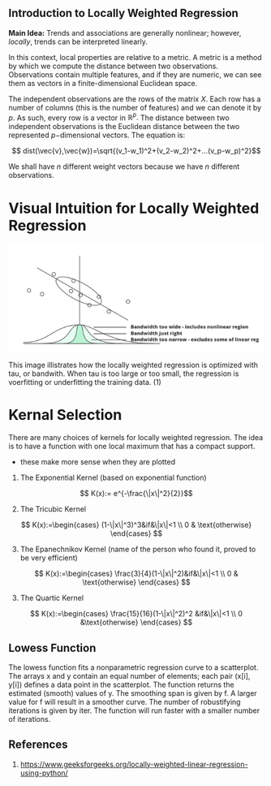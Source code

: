 ## Introduction to Locally Weighted Regression ##

**Main Idea:** Trends and associations are generally nonlinear; however, *locally*, trends can be interpreted linearly.

In this context, local properties are relative to a metric. A metric is a method by which we compute the distance between two observations. Observations contain multiple features, and if they are numeric, we can see them as vectors in a finite-dimensional Euclidean space.

The independent observations are the rows of the matrix $X$. Each row has a number of columns (this is the number of features) and we can denote it by $p.$ As such, every row is a vector in $\mathbb{R}^p.$ The distance between two independent observations is the Euclidean distance between the two represented $p-$dimensional vectors. The equation is:

$$ dist(\vec{v},\vec{w})=\sqrt{(v_1-w_1)^2+(v_2-w_2)^2+...(v_p-w_p)^2}$$

We shall have $n$ different weight vectors because we have $n$ different observations.

# Visual Intuition for Locally Weighted Regression

![\label{fig:locregression}](/project1/ps3-660x280.png)

This image illistrates how the locally weighted regression is optimized with tau, or bandwith. When tau is too large or too small, the regression is voerfitting or underfitting the training data. (1)

# Kernal Selection

There are many choices of kernels for locally weighted regression. The idea is to have a function with one local maximum that has a compact support.
- these make more sense when they are plotted

1.   The Exponential Kernel (based on exponential function)

$$ K(x):= e^{-\frac{\|x\|^2}{2}}$$


2.   The Tricubic Kernel

$$ K(x):=\begin{cases}
  (1-\|x\|^3)^3&if&\|x\|<1 \\
0 & \text{otherwise}
\end{cases}
$$

3.   The Epanechnikov Kernel (name of the person who found it, proved to be very efficient)

$$ K(x):=\begin{cases}
\frac{3}{4}(1-\|x\|^2)&if&\|x\|<1 \\
0 & \text{otherwise}
\end{cases}
$$

3.   The Quartic Kernel

$$ K(x):=\begin{cases}
\frac{15}{16}(1-\|x\|^2)^2 &if&\|x\|<1 \\
0 &\text{otherwise}
\end{cases}
$$

## Lowess Function

The lowess function fits a nonparametric regression curve to a scatterplot.
The arrays x and y contain an equal number of elements; each pair
(x[i], y[i]) defines a data point in the scatterplot. The function returns
the estimated (smooth) values of y.
The smoothing span is given by f. A larger value for f will result in a
smoother curve. The number of robustifying iterations is given by iter. The
function will run faster with a smaller number of iterations.

## References

1. https://www.geeksforgeeks.org/locally-weighted-linear-regression-using-python/
